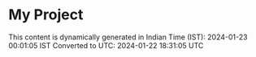 # My Project

This content is dynamically generated in Indian Time (IST): 2024-01-23 00:01:05 IST
Converted to UTC: 2024-01-22 18:31:05 UTC

